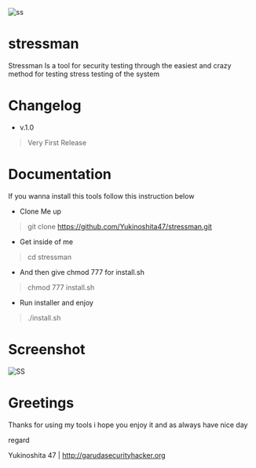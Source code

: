 ![ss](https://s1.zerochan.net/Fuyuno.Haruaki.600.1362460.jpg)

# stressman
Stressman Is a tool for security testing through the easiest and crazy method for testing stress testing of the system

# Changelog
- v.1.0

> Very First Release

# Documentation

If you wanna install this tools follow this instruction below

- Clone Me up

> git clone https://github.com/Yukinoshita47/stressman.git

- Get inside of me 

> cd stressman

- And then give chmod 777 for install.sh

> chmod 777 install.sh

- Run installer and enjoy

> ./install.sh

# Screenshot

![SS](https://scontent-sin6-1.xx.fbcdn.net/v/t1.0-9/22528195_927985237355312_1694590288339466203_n.png?oh=ab04828945522beb0973295d2dde67e6&oe=5A653A71)

# Greetings

Thanks for using my tools i hope you enjoy it and as always have nice day 

regard

Yukinoshita 47 | http://garudasecurityhacker.org
